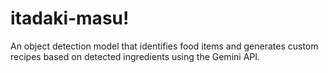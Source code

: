 # itadaki-masu!
 An object detection model that identifies food items and generates custom recipes based on detected ingredients using the Gemini API.
